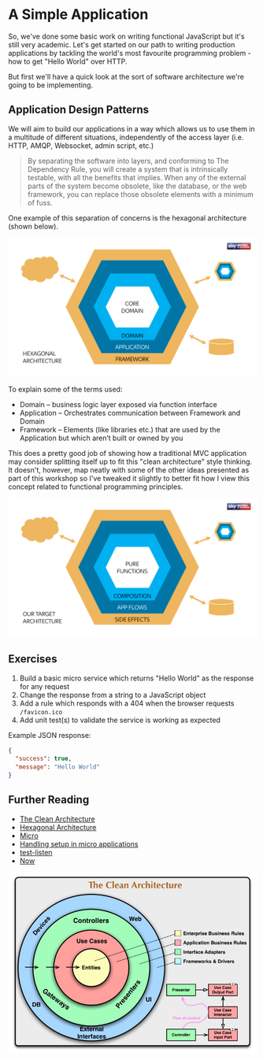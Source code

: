 # A Simple Application

So, we've done some basic work on writing functional JavaScript but it's still very academic. Let's get started on our path to writing production applications by tackling the world's most favourite programming problem - how to get "Hello World" over HTTP.

But first we'll have a quick look at the sort of software architecture we're going to be implementing.

## Application Design Patterns

We will aim to build our applications in a way which allows us to use them in a multitude of different situations, independently of the access layer (i.e. HTTP, AMQP, Websocket, admin script, etc.)

> By separating the software into layers, and conforming to The Dependency Rule, you will create a system that is intrinsically testable, with all the benefits that implies. When any of the external parts of the system become obsolete, like the database, or the web framework, you can replace those obsolete elements with a minimum of fuss.

One example of this separation of concerns is the hexagonal architecture (shown below). 

![Hexagonal Architecture](./diagrams/hexagonal-architecture.png)

To explain some of the terms used:

* Domain – business logic layer exposed via function interface
* Application – Orchestrates communication between Framework and Domain
* Framework – Elements (like libraries etc.) that are used by the Application but which aren’t built or owned by you

This does a pretty good job of showing how a traditional MVC application may consider splitting itself up to fit this "clean architecture" style thinking. It doesn't, however, map neatly with some of the other ideas presented as part of this workshop so I've tweaked it slightly to better fit how I view this concept related to functional programming principles.

![Target Architecture](./diagrams/target-architecture.png)

## Exercises

1.  Build a basic micro service which returns "Hello World" as the response for any request
1.  Change the response from a string to a JavaScript object
1.  Add a rule which responds with a 404 when the browser requests `/favicon.ico`
1.  Add unit test(s) to validate the service is working as expected

Example JSON response:

```JSON
{
  "success": true,
  "message": "Hello World"
}
```

## Further Reading

* [The Clean Architecture](https://8thlight.com/blog/uncle-bob/2012/08/13/the-clean-architecture.html)
* [Hexagonal Architecture](http://fideloper.com/hexagonal-architecture)
* [Micro](https://npmjs.com/package/micro)
* [Handling setup in micro applications](https://zeit.co/blog/micro-9-1)
* [test-listen](https://npmjs.com/package/test-listen)
* [Now](https://zeit.co/now)

![The clean architecture as drawn by Uncle Bob](./diagrams/clean-architecture.jpg)
